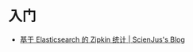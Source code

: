 # 入门

*   [基于 Elasticsearch 的 Zipkin 统计 | ScienJus's Blog](http://www.scienjus.com/zipkin-statistics-based-on-elasticsearch/)